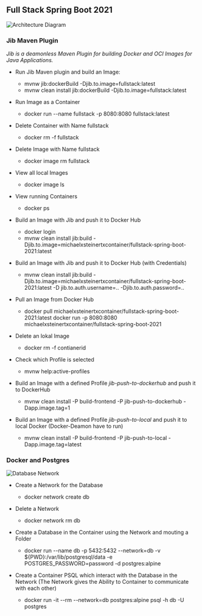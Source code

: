 ## Full Stack Spring Boot 2021
![Architecture Diagram](https://user-images.githubusercontent.com/29623199/111209413-43aa7800-85cc-11eb-80a0-461a9a417b7b.JPG)

### Jib Maven Plugin
*Jib is a deamonless Maven Plugin for building Docker and OCI Images for Java Applications.*

* Run Jib Maven plugin and build an Image:
    * mvnw jib:dockerBuild -Djib.to.image=fullstack:latest
    * mvnw clean install jib:dockerBuild -Djib.to.image=fullstack:latest

* Run Image as a Container
    * docker run --name fullstack -p 8080:8080 fullstack:latest

* Delete Container with Name fullstack
    * docker rm -f fullstack

* Delete Image with Name fullstack
    * docker image rm fullstack

* View all local Images
    * docker image ls

* View running Containers
    * docker ps

* Build an Image with Jib and push it to Docker Hub
    * docker login
    * mvnw clean install jib:build -Djib.to.image=michaelxsteinertxcontainer/fullstack-spring-boot-2021:latest

* Build an Image with Jib and push it to Docker Hub (with Credentials)
    * mvnw clean install jib:build -Djib.to.image=michaelxsteinertxcontainer/fullstack-spring-boot-2021:latest -D jib.to.auth.username=.. -Djib.to.auth.password=..

* Pull an Image from Docker Hub
    * docker pull michaelxsteinertxcontainer/fullstack-spring-boot-2021:latest docker run -p 8080:8080 michaelxsteinertxcontainer/fullstack-spring-boot-2021

* Delete an lokal Image
    * docker rm -f contianerid

* Check which Profile is selected
    * mvnw help:active-profiles

* Build an Image with a defined Profile *jib-push-to-dockerhub* and push it to DockerHub
    * mvnw clean install -P build-frontend -P jib-push-to-dockerhub -Dapp.image.tag=1

* Build an Image with a defined Profile *jib-push-to-local* and push it to local Docker (Docker-Deamon have to run)
    * mvnw clean install -P build-frontend -P jib-push-to-local -Dapp.image.tag=latest

### Docker and Postgres
![Database Network](https://user-images.githubusercontent.com/29623199/111209347-2f667b00-85cc-11eb-986a-00fedcfbf0f6.JPG)


* Create a Network for the Database
    * docker network create db

* Delete a Network
    * docker network rm db

* Create a Database in the Container using the Network and mouting a Folder
    * docker run --name db -p 5432:5432 --network=db -v ${PWD}:/var/lib/postgresql/data -e POSTGRES_PASSWORD=password -d postgres:alpine

* Create a Container PSQL which interact with the Database in the Network (The Network gives the Ability to Container to communicate with each other)
    * docker run -it --rm --network=db postgres:alpine psql -h db -U postgres

